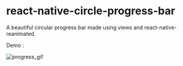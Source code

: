 # react-native-circle-progress-bar
A beautiful circular progress bar made using views and react-native-reanimated.


Demo : 

![progress_gif](https://user-images.githubusercontent.com/28658574/197996572-c8afef6e-bffc-4519-9987-ca29cec58076.gif)
